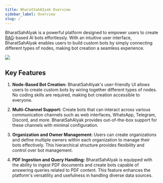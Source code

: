 ```yaml
---
title: BharatSahAIyak Overview
sidebar_label: Overview
slug: /
---
```


<head>
  <title>BharatSahAIyak Overview</title>
  <meta
    name="description"
    content="your meta description"
  />
  <link rel="rel" href="href" />
</head>

BharatSahAIyak is a powerful platform designed to empower users to create [RAG](https://www.oracle.com/in/artificial-intelligence/generative-ai/retrieval-augmented-generation-rag/)-based AI bots effortlessly. With an intuitive user interface, BharatSahAIyak enables users to build custom bots by simply connecting different types of nodes, making bot creation a seamless experience.

<img src="img/ui_flowise.gif"></img>

## Key Features

1. **Node-Based Bot Creation:** BharatSahAIyak's user-friendly UI allows users to create custom bots by wiring together different types of nodes. No coding skills are required, making bot creation accessible to everyone.

2. **Multi-Channel Support:** Create bots that can interact across various communication channels such as web interfaces, WhatsApp, Telegram, Discord, and more. BharatSahAIyak provides out-of-the-box support for these channels with minimal configuration.

3. **Organization and Owner Management:** Users can create organizations and define multiple owners within each organization to manage their bots effectively. This hierarchical structure provides flexibility and control over bot management.

4. **PDF Ingestion and Query Handling:** BharatSahAIyak is equipped with the ability to ingest PDF documents and create bots capable of answering queries related to PDF content. This feature enhances the platform's versatility and usefulness in handling diverse data sources.
